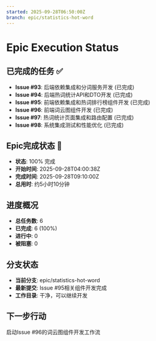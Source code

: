 ```yaml
---
started: 2025-09-28T06:50:00Z
branch: epic/statistics-hot-word
---
```


# Epic Execution Status

## 已完成的任务 ✅
- **Issue #93**: 后端依赖集成和分词服务开发 (已完成)
- **Issue #94**: 后端热词统计API和DTO开发 (已完成)
- **Issue #95**: 前端依赖集成和热词排行榜组件开发 (已完成)
- **Issue #96**: 前端词云图组件开发 (已完成)
- **Issue #97**: 热词统计页面集成和路由配置 (已完成)
- **Issue #98**: 系统集成测试和性能优化 (已完成)

## Epic完成状态 🎉
- **状态**: 100% 完成
- **开始时间**: 2025-09-28T04:00:38Z
- **完成时间**: 2025-09-28T09:10:00Z
- **总用时**: 约5小时10分钟

## 进度概况
- **总任务数**: 6
- **已完成**: 6 (100%)
- **进行中**: 0
- **被阻塞**: 0

## 分支状态
- **当前分支**: epic/statistics-hot-word
- **最新提交**: Issue #95相关组件开发完成
- **工作目录**: 干净，可以继续开发

## 下一步行动
启动Issue #96的词云图组件开发工作流